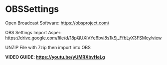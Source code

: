 # OBSSettings
Open Broadcast Software: https://obsproject.com/

OBS Settings Import Asper: https://drive.google.com/file/d/18pQUXiVYe6bvi8s1kSj_FfbLyX3FSMcy/view

UNZIP File with 7zip then import into OBS

<b>VIDEO GUIDE: https://youtu.be/yUMRXbvHeLg</b>

